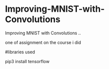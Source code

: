 # Improving-MNIST-with-Convolutions
Improving MNIST with Convolutions ..


one of assignment on the course i did

#libraries used

pip3 install tensorflow

